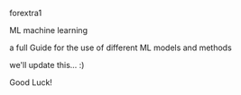 forextra1

ML 
machine learning

a full Guide for the use of different ML models and methods

we'll update this... :)


Good Luck!
